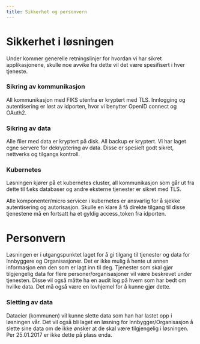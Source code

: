```yaml
---
title: Sikkerhet og personvern
---
```


# Sikkerhet i løsningen

Under kommer generelle retningslinjer for hvordan vi har sikret applikasjonene, skulle noe avvike fra dette vil det 
være spesifisert i hver tjeneste.

### Sikring av kommunikasjon

All kommunikasjon med FIKS utenfra er kryptert med TLS. 
Innlogging og autentisering er løst av idporten, hvor vi benytter OpenID connect og OAuth2. 

### Sikring av data

Alle filer med data er kryptert på disk. All backup er kryptert. Vi har laget egne servere for dekryptering av data.
Disse er spesielt godt sikret, nettverks og tilgangs kontroll. 

### Kubernetes

Løsningen kjører på et kubernetes cluster, all kommunikasjon som går ut fra dette til f.eks databaser og andre eksterne tjenester
er sikret med TLS.

Alle komponenter/micro servicer i kubernetes er ansvarlig for å sjekke autentisering og autorisasjon. Skulle en klare å få
direkte tilgang til disse tjenestene må en fortsatt ha et gyldig access_token fra idporten.


# Personvern

Løsningen er i utgangspunktet laget for å gi tilgang til tjenester og data for Innbyggere og Organisasjoner. Det er ikke mulig
å hente ut annen informasjon enn den som er lagt inn til deg. Tjenester som skal gjør tilgjengelig data for flere
personer/organisasjoner vil være beskrevet under tjenesten. Disse vil også måtte ha en audit log på hvem som har bedt 
om hvilke data. Det må også være en lovhjemel for å kunne gjør dette.

### Sletting av data

Dataeier (kommunen) vil kunne slette data som han har lastet opp i løsningen vår. 
Det vil også bli laget en løsning for Innbygger/Organisasjon å slette sine data
om de ikke ønsker at de skal være tilgjengelig i løsningen. Per 25.01.2017 er ikke dette på plass enda.
